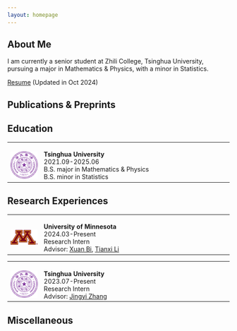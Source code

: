```yaml
---
layout: homepage
---
```


<h2><div id="about">About Me</div></h2>

I am currently a senior student at Zhili College, Tsinghua University, pursuing a major in Mathematics & Physics, with a minor in Statistics.

[Resume](CV.pdf) (Updated in Oct 2024)

<h2><div id="pub">Publications & Preprints</div></h2>



<h2><div id="education">Education</div></h2>

<table frame=void rules=none>
    <tr>
        <td width="15%">
            <br>
            <img src="thu.svg">
        </td>
        <td>
            <br>
            <b> Tsinghua University</b>
            <br>
            2021.09-2025.06
            <br>
            B.S. major in Mathematics & Physics
            <br>
            B.S. minor in Statistics
            <br>
        </td>
    </tr>
</table>


<h2><div id="research experiences">Research Experiences</div></h2>

<table frame=void rules=none>
    <tr>
        <td width="15%">
            <br>
            <img src="umn.svg">
        </td>
        <td>
            <br>
            <b> University of Minnesota</b>
            <br>
            2024.03-Present
            <br>
            Research Intern
            <br>
            Advisor: <a href="https://sites.google.com/site/xuanbigts/home">Xuan Bi</a>, <a href="https://sites.google.com/view/tianxili-homepage/home">Tianxi Li</a>
            <br>
        </td>
    </tr>
</table>

<table frame=void rules=none>
    <tr>
        <td width="15%">
            <br>
            <img src="thu.svg">
        </td>
        <td>
            <br>
            <b> Tsinghua University</b>
            <br>
            2023.07-Present
            <br>
            Research Intern
            <br>
            Advisor: <a href="https://www.stat.tsinghua.edu.cn/teachers/jingyizhang/">Jingyi Zhang</a>
            <br>
        </td>
    </tr>
</table>
<h2><div id="other">Miscellaneous</div></h2>
